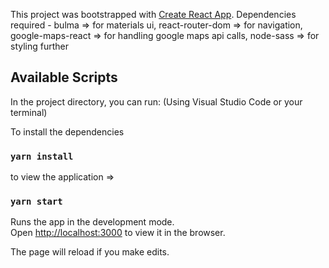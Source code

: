 This project was bootstrapped with [Create React App](https://github.com/facebook/create-react-app).
Dependencies required - 
bulma => for materials ui, 
react-router-dom => for navigation,
google-maps-react => for handling google maps api calls,
node-sass => for styling further




## Available Scripts

In the project directory, you can run:
(Using Visual Studio Code or your terminal)

 
To install the dependencies
### `yarn install`

to view the application =>
### `yarn start`

Runs the app in the development mode.<br />
Open [http://localhost:3000](http://localhost:3000) to view it in the browser.

The page will reload if you make edits.<br />



